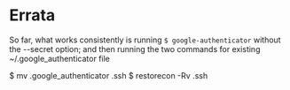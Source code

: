 # Errata

So far, what works consistently is running ```$ google-authenticator``` without the --secret option; and then 
running the two commands for existing ~/.google_authenticator file

$ mv .google_authenticator .ssh
$ restorecon -Rv .ssh

